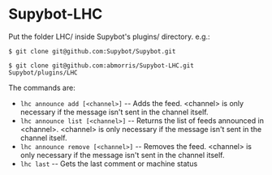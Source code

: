 # Supybot-LHC
Put the folder LHC/ inside Supybot's plugins/ directory.
e.g.:

`$ git clone git@github.com:Supybot/Supybot.git`

`$ git clone git@github.com:abmorris/Supybot-LHC.git Supybot/plugins/LHC`

The commands are:

- `lhc announce add [<channel>]` -- Adds the feed. \<channel\> is only necessary if the message isn't sent in the channel itself.
- `lhc announce list [<channel>]` -- Returns the list of feeds announced in \<channel\>. \<channel\> is only necessary if the message isn't sent in the channel itself.
- `lhc announce remove [<channel>]` -- Removes the feed. \<channel\> is only necessary if the message isn't sent in the channel itself.
- `lhc last` -- Gets the last comment or machine status
